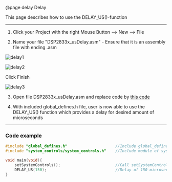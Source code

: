@page delay Delay

This page describes how to use the DELAY_US()-function

---

1) Click your Project with the right Mouse Button --> New --> File

2) Name your file "DSP2833x_usDelay.asm" - Ensure that it is an assembly file with ending .asm

![delay1](../doc_pages/modules/img/delay_1.png) 

![delay2](../doc_pages/modules/img/delay_2.png) 

Click Finish

![delay3](../doc_pages/modules/img/delay_3.png) 

3) Open file DSP2833x_usDelay.asm and replace code by <a href="../doc_documents/DSP2833x_usDelay.asm" target="_blank">this code</a>  

4) With included global_defines.h file, user is now able to use the DELAY_US() function which provides a delay for desired amount of microseconds

---



### Code example

```c
#include "global_defines.h"						//Include global_defines.h
#include "system_controls/system_controls.h"	//Include module of system controls

void main(void){
    setSystemControls();						//Call setSystemControls() function		
	DELAY_US(150);								//Delay of 150 microseconds
}
```



